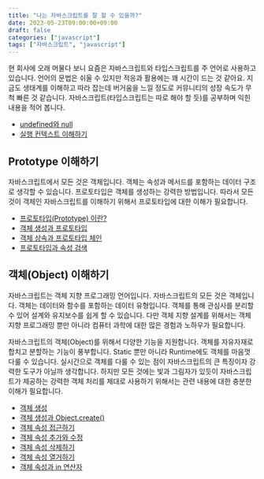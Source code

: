 ```yaml
---
title: "나는 자바스크립트를 잘 할 수 있을까?"
date: 2023-05-23T09:00:00+09:00
draft: false
categories: ["javascript"]
tags: ["자바스크립트", "javascript"]
---
```


현 회사에 오래 머물다 보니 요즘은 자바스크립트와 타입스크립트를 주 언어로 사용하고 있습니다. 언어의 문법은 쉬울 수 있지만 적응과 활용에는 꽤 시간이 드는 것 같아요. 지금도 생태계를 이해하고 따라 잡는데 버거움을 느낄 정도로 커뮤니티의 성장 속도가 무척 빠른 것 같습니다. 자바스크립트(타입스크립트는 따로 해야 할 듯)를 공부하며 익힌 내용을 적어 봅니다.



- [undefined와 null](https://blog.burt.pe.kr/posts/skyfe79-blog.contents-1729379378-post-56/)
- [실행 컨텍스트 이해하기](https://blog.burt.pe.kr/posts/skyfe79-blog.contents-1729427336-post-57/)

## Prototype 이해하기

자바스크립트에서 모든 것은 객체입니다. 객체는 속성과 메서드를 포함하는 데이터 구조로 생각할 수 있습니다. 프로토타입은 객체를 생성하는 강력한 방법입니다. 따라서 모든 것이 객체인 자바스크립트를 이해하기 위해서 프로토타입에 대한 이해가 필요합니다.

- [프로토타입(Prototype) 이란?](https://blog.burt.pe.kr/posts/skyfe79-blog.contents-1729914993-post-58/)
- [객체 생성과 프로토타입](https://blog.burt.pe.kr/posts/skyfe79-blog.contents-1730022399-post-59/)
- [객체 상속과 프로토타입 체인](https://blog.burt.pe.kr/posts/skyfe79-blog.contents-1730042772-post-60/)
- [프로토타입과 속성 검색](https://blog.burt.pe.kr/posts/skyfe79-blog.contents-1730784606-post-61/)

## 객체(Object) 이해하기

자바스크립트는 객체 지향 프로그래밍 언어입니다. 자바스크립트의 모든 것은 객체입니다. 객체는 데이터와 함수를 포함하는 데이터 유형입니다. 객체를 통해 관심사를 분리할 수 있어 설계와 유지보수를 쉽게 할 수 있습니다. 다만 객체 지향 설계를 위해서는 객체 지향 프로그래밍 뿐만 아니라 컴퓨터 과학에 대한 많은 경험과 노하우가 필요합니다. 

자바스크립트의 객체(Object)를 위해서 다양한 기능을 지원합니다. 객체를 자유자재로 합치고 분할하는 기능이 풍부합니다. Static 뿐만 아니라 Runtime에도 객체를 마음껏 다룰 수 있습니다. 실시간으로 객체를 다룰 수 있는 점이 자바스크립트의 큰 특징이자 강력한 도구가 아닐까 생각합니다. 하지만 모든 것에는 빛과 그림자가 있듯이 자바스크립트가 제공하는 강력한 객체 처리를 제대로 사용하기 위해서는 관련 내용에 대한 충분한 이해가 필요합니다.

- [객체 생성](https://blog.burt.pe.kr/posts/skyfe79-blog.contents-1739394264-post-62/)
- [객체 생성과 Object.create()](https://blog.burt.pe.kr/posts/skyfe79-blog.contents-1739552758-post-68/)
- [객체 속성 접근하기](https://blog.burt.pe.kr/posts/skyfe79-blog.contents-1739411150-post-63/)
- [객체 속성 추가와 수정](https://blog.burt.pe.kr/posts/skyfe79-blog.contents-1739426805-post-64/)
- [객체 속성 삭제하기](https://blog.burt.pe.kr/posts/skyfe79-blog.contents-1739493692-post-65/)
- [객체 속성 열거하기](https://blog.burt.pe.kr/posts/skyfe79-blog.contents-1739504984-post-66/)
- [객체 속성과 in 연산자](https://blog.burt.pe.kr/posts/skyfe79-blog.contents-1739513728-post-67/)
